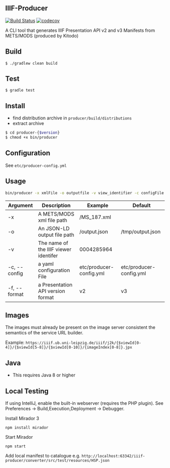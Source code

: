 ## IIIF-Producer

[![Build Status](https://travis-ci.org/ubleipzig/iiif-producer.png?branch=master)](https://travis-ci.org/ubleipzig/iiif-producer)
[![codecov](https://codecov.io/gh/ubleipzig/iiif-producer/branch/master/graph/badge.svg)](https://codecov.io/gh/ubleipzig/iiif-producer)

A CLI tool that generates IIIF Presentation API v2 and v3 Manifests from METS/MODS (produced by Kitodo)

## Build

`$ ./gradlew clean build`

## Test

`$ gradle test`

## Install

* find distribution archive in `producer/build/distributions`
* extract archive

```bash
$ cd producer-{$version}
$ chmod +x bin/producer
```

## Configuration

See `etc/producer-config.yml`

## Usage

```bash
bin/producer -x xmlFile -o outputfile -v view_identifier -c configFile -f v2
```

| Argument     | Description                           | Example                 | Default                 |
|--------------|---------------------------------------|---------------------------|-------------------------|
| -x           | A METS/MODS xml file path             | /MS_187.xml               |                         |
| -o           | An JSON-LD output file path           | /output.json              | /tmp/output.json       |
| -v           | The name of the IIIF viewer identifer | 0004285964                |                         |
| -c, --config | a yaml configuration File             | etc/producer-config.yml    | etc/producer-config.yml |
| -f, --format | a Presentation API version format     | v2                        | v3                      |

## Images

The images must already be present on the image server consistent the semantics of the service URL builder.

Example: `https://iiif.ub.uni-leipzig.de/iiif/j2k/{$viewId[0-4]}/{$viewId[5-8]}/{$viewId[0-10]}/{imageIndex[0-8]}.jpx`

## Java

* This requires Java 8 or higher

## Local Testing

If using IntelliJ, enable the built-in webserver (requires the PHP plugin).  See Preferences -> Build,Execution,Deployment -> Debugger.

Install Mirador 3 
```
npm install mirador
```
Start Mirador
```
npm start
```

Add local manifest to catalogue e.g. 
`http://localhost:63342/iiif-producer/converter/src/test/resources/HSP.json`
